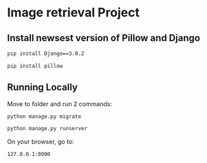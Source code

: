 # Image retrieval Project

## Install newsest version of Pillow and Django

```bash
pip install Django==3.0.2
```

```bash
pip install pillow
```


## Running Locally

Move to folder and run 2 commands:

```bash
python manage.py migrate
```

```bash
python manage.py runserver
```
On your browser, go to:

```bash
127.0.0.1:8000
```
